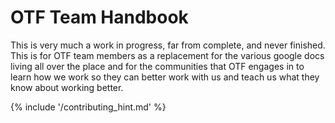 # OTF Team Handbook

This is very much a work in progress, far from complete, and never finished. This is for OTF team members as a replacement for the various google docs living all over the place and for the communities that OTF engages in to learn how we work so they can better work with us and teach us what they know about working better.

{% include '/contributing\_hint.md' %}

